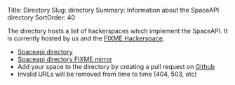 Title: Directory
Slug: directory
Summary: Information about the SpaceAPI directory
SortOrder: 40

The directory hosts a list of hackerspaces which implement the SpaceAPI. It is
currently hosted by us and the [FIXME Hackerspace](https://fixme.ch/).

 * [Spaceapi directory](https://directory.spaceapi.io/)
 * [Spaceapi directory FIXME mirror](https://spaceapi.fixme.ch/directory.json)
 * Add your space to the directory by creating a pull request on
   [Github](https://github.com/SpaceApi/directory)
 * Invalid URLs will be removed from time to time (404, 503, etc)
